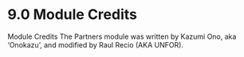 # 9.0 Module Credits

Module Credits
The Partners module was written by Kazumi Ono, aka ‘Onokazu’, and modified by Raul Recio (AKA UNFOR).

